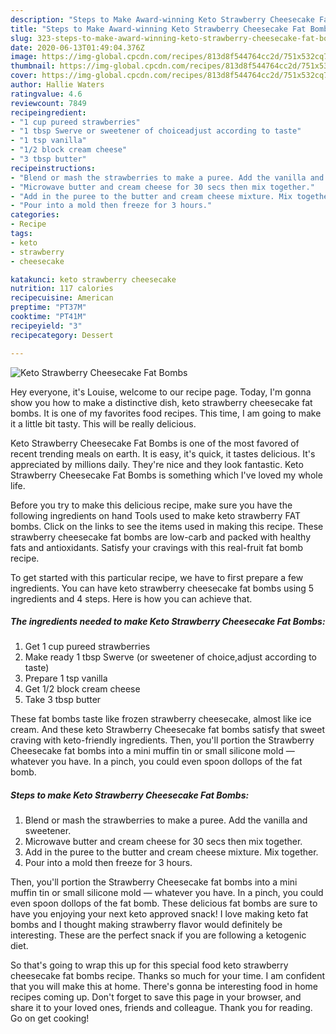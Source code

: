 ```yaml
---
description: "Steps to Make Award-winning Keto Strawberry Cheesecake Fat Bombs"
title: "Steps to Make Award-winning Keto Strawberry Cheesecake Fat Bombs"
slug: 323-steps-to-make-award-winning-keto-strawberry-cheesecake-fat-bombs
date: 2020-06-13T01:49:04.376Z
image: https://img-global.cpcdn.com/recipes/813d8f544764cc2d/751x532cq70/keto-strawberry-cheesecake-fat-bombs-recipe-main-photo.jpg
thumbnail: https://img-global.cpcdn.com/recipes/813d8f544764cc2d/751x532cq70/keto-strawberry-cheesecake-fat-bombs-recipe-main-photo.jpg
cover: https://img-global.cpcdn.com/recipes/813d8f544764cc2d/751x532cq70/keto-strawberry-cheesecake-fat-bombs-recipe-main-photo.jpg
author: Hallie Waters
ratingvalue: 4.6
reviewcount: 7849
recipeingredient:
- "1 cup pureed strawberries"
- "1 tbsp Swerve or sweetener of choiceadjust according to taste"
- "1 tsp vanilla"
- "1/2 block cream cheese"
- "3 tbsp butter"
recipeinstructions:
- "Blend or mash the strawberries to make a puree. Add the vanilla and sweetener."
- "Microwave butter and cream cheese for 30 secs then mix together."
- "Add in the puree to the butter and cream cheese mixture. Mix together."
- "Pour into a mold then freeze for 3 hours."
categories:
- Recipe
tags:
- keto
- strawberry
- cheesecake

katakunci: keto strawberry cheesecake 
nutrition: 117 calories
recipecuisine: American
preptime: "PT37M"
cooktime: "PT41M"
recipeyield: "3"
recipecategory: Dessert

---
```



![Keto Strawberry Cheesecake Fat Bombs](https://img-global.cpcdn.com/recipes/813d8f544764cc2d/751x532cq70/keto-strawberry-cheesecake-fat-bombs-recipe-main-photo.jpg)

Hey everyone, it's Louise, welcome to our recipe page. Today, I'm gonna show you how to make a distinctive dish, keto strawberry cheesecake fat bombs. It is one of my favorites food recipes. This time, I am going to make it a little bit tasty. This will be really delicious.

Keto Strawberry Cheesecake Fat Bombs is one of the most favored of recent trending meals on earth. It is easy, it's quick, it tastes delicious. It's appreciated by millions daily. They're nice and they look fantastic. Keto Strawberry Cheesecake Fat Bombs is something which I've loved my whole life.

Before you try to make this delicious recipe, make sure you have the following ingredients on hand Tools used to make keto strawberry FAT bombs. Click on the links to see the items used in making this recipe. These strawberry cheesecake fat bombs are low-carb and packed with healthy fats and antioxidants. Satisfy your cravings with this real-fruit fat bomb recipe.


To get started with this particular recipe, we have to first prepare a few ingredients. You can have keto strawberry cheesecake fat bombs using 5 ingredients and 4 steps. Here is how you can achieve that.

<!--inarticleads1-->

##### The ingredients needed to make Keto Strawberry Cheesecake Fat Bombs:

1. Get 1 cup pureed strawberries
1. Make ready 1 tbsp Swerve (or sweetener of choice,adjust according to taste)
1. Prepare 1 tsp vanilla
1. Get 1/2 block cream cheese
1. Take 3 tbsp butter


These fat bombs taste like frozen strawberry cheesecake, almost like ice cream. And these keto Strawberry Cheesecake fat bombs satisfy that sweet craving with keto-friendly ingredients. Then, you&#39;ll portion the Strawberry Cheesecake fat bombs into a mini muffin tin or small silicone mold — whatever you have. In a pinch, you could even spoon dollops of the fat bomb. 

<!--inarticleads2-->

##### Steps to make Keto Strawberry Cheesecake Fat Bombs:

1. Blend or mash the strawberries to make a puree. Add the vanilla and sweetener.
1. Microwave butter and cream cheese for 30 secs then mix together.
1. Add in the puree to the butter and cream cheese mixture. Mix together.
1. Pour into a mold then freeze for 3 hours.


Then, you&#39;ll portion the Strawberry Cheesecake fat bombs into a mini muffin tin or small silicone mold — whatever you have. In a pinch, you could even spoon dollops of the fat bomb. These delicious fat bombs are sure to have you enjoying your next keto approved snack! I love making keto fat bombs and I thought making strawberry flavor would definitely be interesting. These are the perfect snack if you are following a ketogenic diet. 

So that's going to wrap this up for this special food keto strawberry cheesecake fat bombs recipe. Thanks so much for your time. I am confident that you will make this at home. There's gonna be interesting food in home recipes coming up. Don't forget to save this page in your browser, and share it to your loved ones, friends and colleague. Thank you for reading. Go on get cooking!
